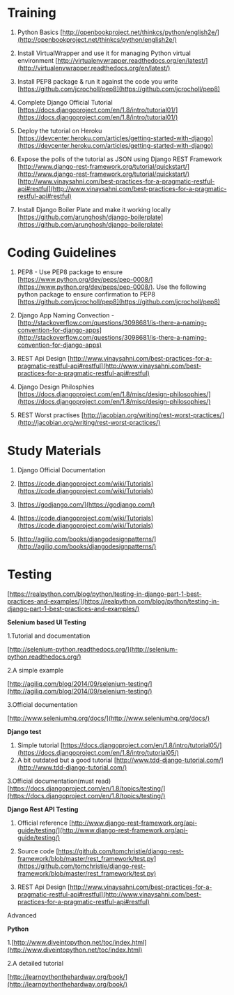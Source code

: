 # Training

1. Python Basics [http://openbookproject.net/thinkcs/python/english2e/](http://openbookproject.net/thinkcs/python/english2e/)

2. Install VirtualWrapper and use it for managing Python virtual environment [http://virtualenvwrapper.readthedocs.org/en/latest/](http://virtualenvwrapper.readthedocs.org/en/latest/)

3. Install PEP8 package & run it against the code you write [https://github.com/jcrocholl/pep8](https://github.com/jcrocholl/pep8)

4. Complete Django Official Tutorial [https://docs.djangoproject.com/en/1.8/intro/tutorial01/](https://docs.djangoproject.com/en/1.8/intro/tutorial01/)

5. Deploy the tutorial on Heroku [https://devcenter.heroku.com/articles/getting-started-with-django](https://devcenter.heroku.com/articles/getting-started-with-django)

1. Expose the polls of the tutorial as JSON using Django REST Framework [http://www.django-rest-framework.org/tutorial/quickstart/](http://www.django-rest-framework.org/tutorial/quickstart/)
[http://www.vinaysahni.com/best-practices-for-a-pragmatic-restful-api#restful](http://www.vinaysahni.com/best-practices-for-a-pragmatic-restful-api#restful)

1. Install Django Boiler Plate and make it working locally
[https://github.com/arunghosh/django-boilerplate](https://github.com/arunghosh/django-boilerplate)

# Coding Guidelines

1. PEP8 - Use PEP8 package to ensure
[https://www.python.org/dev/peps/pep-0008/](https://www.python.org/dev/peps/pep-0008/). Use the following python package to ensure confirmation to PEP8 [https://github.com/jcrocholl/pep8](https://github.com/jcrocholl/pep8)

2. Django App Naming Convection - [http://stackoverflow.com/questions/3098681/is-there-a-naming-convention-for-django-apps](http://stackoverflow.com/questions/3098681/is-there-a-naming-convention-for-django-apps)

3. REST Api Design [http://www.vinaysahni.com/best-practices-for-a-pragmatic-restful-api#restful](http://www.vinaysahni.com/best-practices-for-a-pragmatic-restful-api#restful)

1. Django Design Philosphies [https://docs.djangoproject.com/en/1.8/misc/design-philosophies/](https://docs.djangoproject.com/en/1.8/misc/design-philosophies/)

2. REST Worst practises [http://jacobian.org/writing/rest-worst-practices/](http://jacobian.org/writing/rest-worst-practices/)

# Study Materials

1. Django Official Documentation

2. [https://code.djangoproject.com/wiki/Tutorials](https://code.djangoproject.com/wiki/Tutorials)

3. [https://godjango.com/](https://godjango.com/)

4. [https://code.djangoproject.com/wiki/Tutorials](https://code.djangoproject.com/wiki/Tutorials)

5. [http://agiliq.com/books/djangodesignpatterns/](http://agiliq.com/books/djangodesignpatterns/)


# Testing

[https://realpython.com/blog/python/testing-in-django-part-1-best-practices-and-examples/](https://realpython.com/blog/python/testing-in-django-part-1-best-practices-and-examples/)

**Selenium based UI Testing**

1.Tutorial and documentation

[http://selenium-python.readthedocs.org/](http://selenium-python.readthedocs.org/)

2.A simple example

[http://agiliq.com/blog/2014/09/selenium-testing/](http://agiliq.com/blog/2014/09/selenium-testing/)

3.Official documentation

[http://www.seleniumhq.org/docs/](http://www.seleniumhq.org/docs/)

**Django test**

1. Simple tutorial [https://docs.djangoproject.com/en/1.8/intro/tutorial05/](https://docs.djangoproject.com/en/1.8/intro/tutorial05/)
2. A bit outdated but a good tutorial [http://www.tdd-django-tutorial.com/](http://www.tdd-django-tutorial.com/)

3.Official documentation(must read) [https://docs.djangoproject.com/en/1.8/topics/testing/](https://docs.djangoproject.com/en/1.8/topics/testing/)

**Django Rest API Testing**

1. Official reference [http://www.django-rest-framework.org/api-guide/testing/](http://www.django-rest-framework.org/api-guide/testing/)

2. Source code [https://github.com/tomchristie/django-rest-framework/blob/master/rest_framework/test.py](https://github.com/tomchristie/django-rest-framework/blob/master/rest_framework/test.py)

3. REST Api Design [http://www.vinaysahni.com/best-practices-for-a-pragmatic-restful-api#restful](http://www.vinaysahni.com/best-practices-for-a-pragmatic-restful-api#restful)

Advanced

**Python**

1.[http://www.diveintopython.net/toc/index.html](http://www.diveintopython.net/toc/index.html)

2.A detailed tutorial

[http://learnpythonthehardway.org/book/](http://learnpythonthehardway.org/book/)

 
